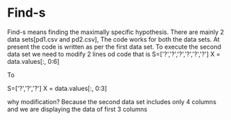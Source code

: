 # Find-s 
Find-s means finding the maximally specific hypothesis.
There are mainly 2 data sets[pd1.csv and pd2.csv], The code works for both the data sets.
At present the code is written as per the first data set.
To execute the second data set we need to modify 2 lines od code that is 
S=['?','?','?','?','?','?']
X = data.values[:, 0:6]

To

S=['?','?','?']
X = data.values[:, 0:3]

why modification?
Because the second data set includes only 4 columns and we are displaying the data of first 3 columns

